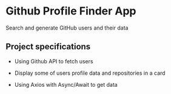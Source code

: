 # Github Profile Finder App

Search and generate
GitHub users and their data

## Project specifications

- Using Github API to fetch users

- Display some of users profile data and repositories in a card

- Using Axios with Async/Await to get data
